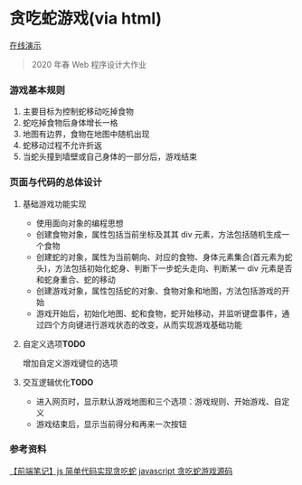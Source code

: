 # 贪吃蛇游戏(via html)

[在线演示](http://htmlpreview.github.io/?https://github.com/YehowahLiu/GreedySnake_JS/blob/master/index.html)

> 2020 年春 Web 程序设计大作业

### 游戏基本规则

1. 主要目标为控制蛇移动吃掉食物
2. 蛇吃掉食物后身体增长一格
3. 地图有边界，食物在地图中随机出现
4. 蛇移动过程不允许折返
5. 当蛇头撞到墙壁或自己身体的一部分后，游戏结束

### 页面与代码的总体设计

1. 基础游戏功能实现

    - 使用面向对象的编程思想
    - 创建食物对象，属性包括当前坐标及其其 div 元素，方法包括随机生成一个食物
    - 创建蛇的对象，属性为当前朝向、对应的食物、身体元素集合(首元素为蛇头)，方法包括初始化蛇身、判断下一步蛇头走向、判断某一 div 元素是否和蛇身重合、蛇的移动
    - 创建游戏对象，属性包括蛇的对象、食物对象和地图，方法包括游戏的开始
    - 游戏开始后，初始化地图、蛇和食物，蛇开始移动，并监听键盘事件，通过四个方向键进行游戏状态的改变，从而实现游戏基础功能

2. 自定义选项**TODO**

    增加自定义游戏键位的选项

3. 交互逻辑优化**TODO**

    - 进入网页时，显示默认游戏地图和三个选项：游戏规则、开始游戏、自定义
    - 游戏结束后，显示当前得分和再来一次按钮

### 参考资料

[【前端笔记】js 简单代码实现贪吃蛇](https://blog.csdn.net/weixin_41606276/article/details/81432105)
[javascript 贪吃蛇游戏源码](https://blog.csdn.net/github_27314097/article/details/82988719)

